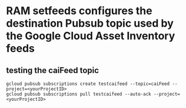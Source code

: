 # RAM setfeeds configures the destination Pubsub topic used by the Google Cloud Asset Inventory feeds

## testing the caiFeed topic

```shell
gcloud pubsub subscriptions create testcaifeed --topic=caiFeed --project=<yourProjectID>
gcloud pubsub subscriptions pull testcaifeed --auto-ack --project=<yourProjectID>
```
